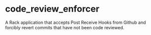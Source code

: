code_review_enforcer
====================

A Rack application that accepts Post Receive Hooks from Github and forcibly revert commits that have not been code reviewed.